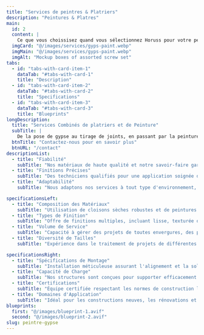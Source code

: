 ```yaml
---
title: "Services de peintres & Platriers"
description: "Peintures & Platres" 
main:
  id: 2
  content: |
    Ce que vous choissisez quand vous sélectionnez Horuss pour votre peinture est un service personalisé, professionel qui saura épatez vos visiteurs au prix le plus compétitif en montérégie.
  imgCard: "@/images/services/gyps-paint.webp"
  imgMain: "@/images/services/gyps-paint.webp"
  imgAlt: "Mockup boxes of assorted screw set"
tabs:
  - id: "tabs-with-card-item-1"
    dataTab: "#tabs-with-card-1"
    title: "Description"
  - id: "tabs-with-card-item-2"
    dataTab: "#tabs-with-card-2"
    title: "Specifications"
  - id: "tabs-with-card-item-3"
    dataTab: "#tabs-with-card-3"
    title: "Blueprints"
longDescription:
  title: "Services Combinés de platriers et de Peinture"
  subTitle: |
    De la pose de gypse au tirage de joints, en passant par la peinture, nous gérons l'intégralité de votre projet, vous offrant une solution complète et sans tracas. Notre équipe est soucieuse du travail minutieux et offre divers services tels que la pose de gypse, le tirage de joints et la peinture. Notre savoir-faire vous propose un service clé en main.
  btnTitle: "Contactez-nous pour en savoir plus"
  btnURL: "/contact"
descriptionList:
  - title: "Fiabilité"
    subTitle: "Nos matériaux de haute qualité et notre savoir-faire garantissent la longévité et la résistance de nos installations contre les dégradations."
  - title: "Finitions Précises"
    subTitle: "Des techniciens qualifiés pour une application soignée de la peinture et une installation précise des cloisons sèches, garantissant des résultats esthétiques supérieurs."
  - title: "Adaptabilité"
    subTitle: "Nous adaptons nos services à tout type d'environnement, du classique au moderne, en répondant précisément aux exigences du projet et aux préférences du client."

specificationsLeft:
  - title: "Composition des Matériaux"
    subTitle: "Utilisation de cloisons sèches robustes et de peintures de première qualité pour une finition esthétique et durable."
  - title: "Types de Finition"
    subTitle: "Offre de finitions multiples, incluant lisse, texturée ou personnalisée, pour parfaitement s'accorder à votre décor."
  - title: "Volume de Service"
    subTitle: "Capacité à gérer des projets de toutes envergures, des petites rénovations aux grands développements commerciaux."
  - title: "Diversité de Tailles"
    subTitle: "Expérience dans le traitement de projets de différentes tailles et complexités, garantissant flexibilité et adaptabilité."

specificationsRight:
  - title: "Spécifications de Montage"
    subTitle: "Installation méticuleuse assurant l'alignement et la solidité de chaque panneau de cloison sèche."
  - title: "Capacité de Charge"
    subTitle: "Nos structures sont conçues pour supporter efficacement les exigences de l'espace tout en préservant l'intégrité structurelle."
  - title: "Certifications"
    subTitle: "Équipe certifiée respectant les normes de construction locales et nationales pour une sécurité et une qualité irréprochables."
  - title: "Domaines d'Application"
    subTitle: "Idéal pour les constructions neuves, les rénovations et les projets de remise à neuf, offrant des solutions complètes et personnalisées."
blueprints:
  first: "@/images/blueprint-1.avif"
  second: "@/images/blueprint-2.avif"
slug: peintre-gypse
---
```

